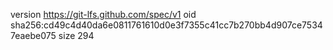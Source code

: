 version https://git-lfs.github.com/spec/v1
oid sha256:cd49c4d40da6e0811761610d0e3f7355c41cc7b270bb4d907ce75347eaebe075
size 294
